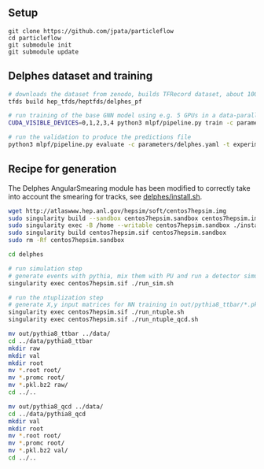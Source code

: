 ## Setup

```
git clone https://github.com/jpata/particleflow
cd particleflow
git submodule init
git submodule update
```

## Delphes dataset and training

```bash
# downloads the dataset from zenodo, builds TFRecord dataset, about 100GB of free space needed in ~/
tfds build hep_tfds/heptfds/delphes_pf

# run training of the base GNN model using e.g. 5 GPUs in a data-parallel mode
CUDA_VISIBLE_DEVICES=0,1,2,3,4 python3 mlpf/pipeline.py train -c parameters/delphes.yaml

# run the validation to produce the predictions file
python3 mlpf/pipeline.py evaluate -c parameters/delphes.yaml -t experiments/delphes_*
```

## Recipe for generation
The Delphes AngularSmearing module has been modified to correctly take into account the smearing for tracks, see [delphes/install.sh](delphes/install.sh).

```bash
wget http://atlaswww.hep.anl.gov/hepsim/soft/centos7hepsim.img
sudo singularity build --sandbox centos7hepsim.sandbox centos7hepsim.img
sudo singularity exec -B /home --writable centos7hepsim.sandbox ./install.sh
sudo singularity build centos7hepsim.sif centos7hepsim.sandbox
sudo rm -Rf centos7hepsim.sandbox
```

```bash
cd delphes

# run simulation step
# generate events with pythia, mix them with PU and run a detector simulation using Delphes
singularity exec centos7hepsim.sif ./run_sim.sh

# run the ntuplization step
# generate X,y input matrices for NN training in out/pythia8_ttbar/*.pkl.bz2
singularity exec centos7hepsim.sif ./run_ntuple.sh
singularity exec centos7hepsim.sif ./run_ntuple_qcd.sh

mv out/pythia8_ttbar ../data/
cd ../data/pythia8_ttbar
mkdir raw
mkdir val
mkdir root
mv *.root root/
mv *.promc root/
mv *.pkl.bz2 raw/
cd ../..

mv out/pythia8_qcd ../data/
cd ../data/pythia8_qcd
mkdir val
mkdir root
mv *.root root/
mv *.promc root/
mv *.pkl.bz2 val/
cd ../..
```
